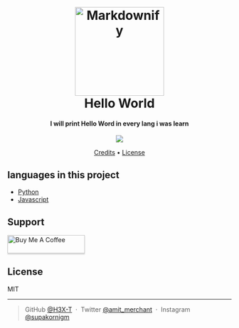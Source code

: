 <h1 align="center">
  <br>
  <a href="https://github.com/H3X-T"><img src="https://i.pinimg.com/236x/07/a1/57/07a15776f25730c9c7ee6916d7c73dc0.jpg" alt="Markdownify" width="200"></a>
  <br>
  Hello World
  <br>
</h1>

<h4 align="center">I will print Hello Word in every lang i was learn</h4>

<p align="center">
  <a href="https://www.paypal.me/AmitMerchant">
    <img src="https://img.shields.io/badge/$-donate-ff69b4.svg?maxAge=2592000&amp;style=flat">
  </a>
</p>

<p align="center">
  <a href="#credits">Credits</a> •
  <a href="#license">License</a>
</p>

## languages in this project

- [Python](https://www.python.org/)
- [Javascript](https://www.javascript.com/)


## Support

<a href="https://www.buymeacoffee.com/supakornn" target="_blank"><img src="https://www.buymeacoffee.com/assets/img/custom_images/purple_img.png" alt="Buy Me A Coffee" style="height: 41px !important;width: 174px !important;box-shadow: 0px 3px 2px 0px rgba(190, 190, 190, 0.5) !important;-webkit-box-shadow: 0px 3px 2px 0px rgba(190, 190, 190, 0.5) !important;" ></a>

## License

MIT

---

> GitHub [@H3X-T](https://github.com/H3X-T) &nbsp;&middot;&nbsp;
> Twitter [@amit_merchant](https://twitter.com/H3xtT) &nbsp;&middot;&nbsp;
> Instagram [@supakornigm](https://instagram.com/supakornigm)

